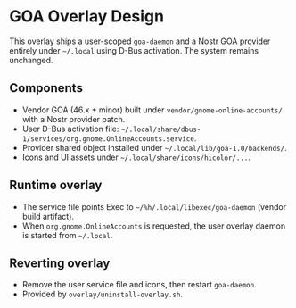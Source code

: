 # GOA Overlay Design

This overlay ships a user-scoped `goa-daemon` and a Nostr GOA provider entirely under `~/.local` using D-Bus activation. The system remains unchanged.

## Components

- Vendor GOA (46.x ± minor) built under `vendor/gnome-online-accounts/` with a Nostr provider patch.
- User D-Bus activation file: `~/.local/share/dbus-1/services/org.gnome.OnlineAccounts.service`.
- Provider shared object installed under `~/.local/lib/goa-1.0/backends/`.
- Icons and UI assets under `~/.local/share/icons/hicolor/...`.

## Runtime overlay

- The service file points Exec to `~/%h/.local/libexec/goa-daemon` (vendor build artifact).
- When `org.gnome.OnlineAccounts` is requested, the user overlay daemon is started from `~/.local`.

## Reverting overlay

- Remove the user service file and icons, then restart `goa-daemon`.
- Provided by `overlay/uninstall-overlay.sh`.
